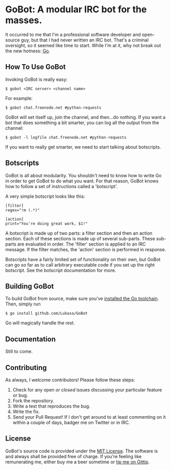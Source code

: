 # GoBot: A modular IRC bot for the masses.

It occurred to me that I'm a professional software developer and open-source
guy, but that I had never written an IRC bot. That's a criminal oversight, so
it seemed like time to start. While I'm at it, why not break out the new
hotness: [Go](http://golang.org/).

## How To Use GoBot

Invoking GoBot is really easy:

    $ gobot <IRC server> <channel name>

For example:

    $ gobot chat.freenode.net #python-requests

GoBot will set itself up, join the channel, and then...do nothing. If you want
a bot that does something a bit smarter, you can log all the output from the
channel:

    $ gobot -l logfile chat.freenode.net #python-requests

If you want to really get smarter, we need to start talking about botscripts.

## Botscripts

GoBot is all about modularity. You shouldn't need to know how to write Go in
order to get GoBot to do what you want. For that reason, GoBot knows how to
follow a set of instructions called a 'botscript'.

A very simple botscript looks like this:

    [filter]
    regex="!m (.*)"

    [action]
    print="You're doing great work, $1!"

A botscript is made up of two parts: a filter section and then an action
section. Each of these sections is made up of several sub-parts. These
sub-parts are evaluated in order. The 'filter' section is applied to an IRC
message. If the filter matches, the 'action' section is performed in response.

Botscripts have a fairly limited set of functionality on their own, but GoBot
can go so far as to call arbitrary executable code if you set up the right
botscript. See the botscript documentation for more.

## Building GoBot

To build GoBot from source, make sure you've
[installed the Go toolchain](http://golang.org/doc/install). Then, simply run

    $ go install github.com/Lukasa/GoBot

Go will magically handle the rest.

## Documentation

Still to come.

## Contributing

As always, I welcome contributors! Please follow these steps:

1. Check for any open _or closed_ issues discussing your particular feature or
   bug.
2. Fork the repository.
3. Write a test that reproduces the bug.
4. Write the fix.
5. Send your Pull Request! If I don't get around to at least commenting on it
   within a couple of days, badger me on Twitter or in IRC.

## License

GoBot's source code is provided under the
[MIT License](http://opensource.org/licenses/mit-license.php). The software is
and always shall be provided free of charge. If you're feeling like
remunerating me, either buy me a beer sometime or
[tip me on Gittip](https://www.gittip.com/Lukasa/).
